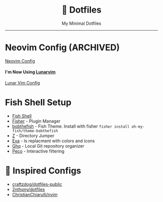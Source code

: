 <h1 align="center">🚀 Dotfiles</h1>
<p align="center">My Minimal Dotfiles</p>

---

# Neovim Config (ARCHIVED)

[Neovim Config](https://github.com/ItzNesbroDev/dotfiles/tree/main/.config/nvim)

#### I'm Now Using [Lunarvim](lunarvim.org)

[Lunar Vim Config](https://github.com/ItzNesbroDev/dotfiles/tree/main/.config/lvim)

# Fish Shell Setup

- [Fish Shell](https://fishshell.com/)
- [Fisher](https://github.com/jorgebucaran/fisher) - Plugin Manager
- [bobthefish](https://github.com/oh-my-fish/theme-bobthefish) - Fish Theme. Install with fisher `fisher install oh-my-fish/theme-bobthefish`
- [Z](https://github.com/jethrokuan/z) - Directory Jumper
- [Exa](https://the.exa.website/) - ls replacment with colors and icons
- [Ghq](https://github.com/2nthony/ghq) - Local Git repository organizer
- [Peco](https://github.com/peco/peco) - Interactive filtering

# 🔫 Inspired Configs
- [craftzdog/dotfiles-public](https://github.com/craftzdog/dotfiles-public)
- [2nthony/dotfiles](https://github.com/2nthony/dotfiles)
- [ChristianChiarulli/nvim](https://github.com/ChristianChiarulli/nvim/)
